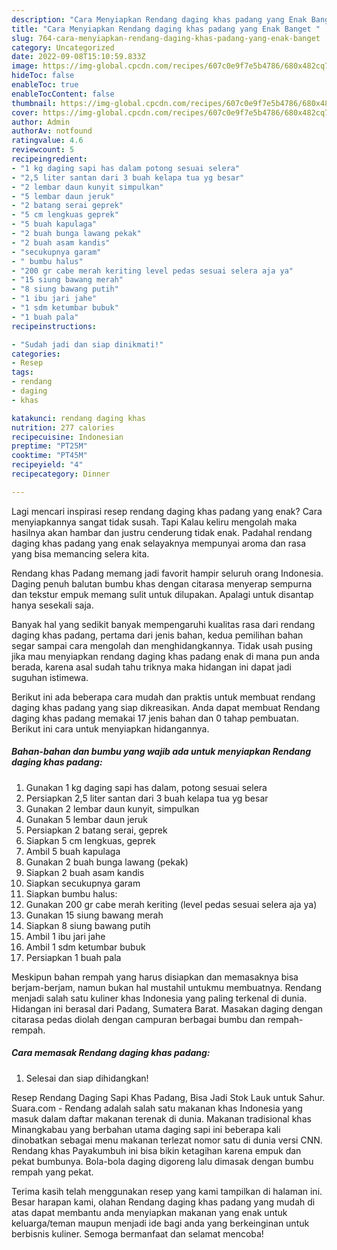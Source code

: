 ```yaml
---
description: "Cara Menyiapkan Rendang daging khas padang yang Enak Banget "
title: "Cara Menyiapkan Rendang daging khas padang yang Enak Banget "
slug: 764-cara-menyiapkan-rendang-daging-khas-padang-yang-enak-banget
category: Uncategorized
date: 2022-09-08T15:10:59.833Z
image: https://img-global.cpcdn.com/recipes/607c0e9f7e5b4786/680x482cq70/rendang-daging-khas-padang-foto-resep-utama.jpg
hideToc: false
enableToc: true
enableTocContent: false
thumbnail: https://img-global.cpcdn.com/recipes/607c0e9f7e5b4786/680x482cq70/rendang-daging-khas-padang-foto-resep-utama.jpg
cover: https://img-global.cpcdn.com/recipes/607c0e9f7e5b4786/680x482cq70/rendang-daging-khas-padang-foto-resep-utama.jpg
author: Admin
authorAv: notfound
ratingvalue: 4.6
reviewcount: 5
recipeingredient:
- "1 kg daging sapi has dalam potong sesuai selera"
- "2,5 liter santan dari 3 buah kelapa tua yg besar"
- "2 lembar daun kunyit simpulkan"
- "5 lembar daun jeruk"
- "2 batang serai geprek"
- "5 cm lengkuas geprek"
- "5 buah kapulaga"
- "2 buah bunga lawang pekak"
- "2 buah asam kandis"
- "secukupnya garam"
- " bumbu halus"
- "200 gr cabe merah keriting level pedas sesuai selera aja ya"
- "15 siung bawang merah"
- "8 siung bawang putih"
- "1 ibu jari jahe"
- "1 sdm ketumbar bubuk"
- "1 buah pala"
recipeinstructions:

- "Sudah jadi dan siap dinikmati!"
categories:
- Resep
tags:
- rendang
- daging
- khas

katakunci: rendang daging khas 
nutrition: 277 calories
recipecuisine: Indonesian
preptime: "PT25M"
cooktime: "PT45M"
recipeyield: "4"
recipecategory: Dinner

---
```



Lagi mencari inspirasi resep rendang daging khas padang yang enak? Cara menyiapkannya sangat tidak susah. Tapi Kalau keliru mengolah maka hasilnya akan hambar dan justru cenderung tidak enak. Padahal rendang daging khas padang yang enak selayaknya mempunyai aroma dan rasa yang bisa memancing selera kita.


Rendang khas Padang memang jadi favorit hampir seluruh orang Indonesia. Daging penuh balutan bumbu khas dengan citarasa menyerap sempurna dan tekstur empuk memang sulit untuk dilupakan. Apalagi untuk disantap hanya sesekali saja.

Banyak hal yang sedikit banyak mempengaruhi kualitas rasa dari rendang daging khas padang, pertama dari jenis bahan, kedua pemilihan bahan segar sampai cara mengolah dan menghidangkannya. Tidak usah pusing jika mau menyiapkan rendang daging khas padang enak di mana pun anda berada, karena asal sudah tahu triknya maka hidangan ini dapat jadi suguhan istimewa.


Berikut ini ada beberapa cara mudah dan praktis untuk membuat rendang daging khas padang yang siap dikreasikan. Anda dapat membuat Rendang daging khas padang memakai 17 jenis bahan dan 0 tahap pembuatan. Berikut ini cara untuk menyiapkan hidangannya.

<!--inarticleads1-->

##### Bahan-bahan dan bumbu yang wajib ada untuk menyiapkan Rendang daging khas padang:

1. Gunakan 1 kg daging sapi has dalam, potong sesuai selera
1. Persiapkan 2,5 liter santan dari 3 buah kelapa tua yg besar
1. Gunakan 2 lembar daun kunyit, simpulkan
1. Gunakan 5 lembar daun jeruk
1. Persiapkan 2 batang serai, geprek
1. Siapkan 5 cm lengkuas, geprek
1. Ambil 5 buah kapulaga
1. Gunakan 2 buah bunga lawang (pekak)
1. Siapkan 2 buah asam kandis
1. Siapkan secukupnya garam
1. Siapkan  bumbu halus:
1. Gunakan 200 gr cabe merah keriting (level pedas sesuai selera aja ya)
1. Gunakan 15 siung bawang merah
1. Siapkan 8 siung bawang putih
1. Ambil 1 ibu jari jahe
1. Ambil 1 sdm ketumbar bubuk
1. Persiapkan 1 buah pala


Meskipun bahan rempah yang harus disiapkan dan memasaknya bisa berjam-berjam, namun bukan hal mustahil untukmu membuatnya. Rendang menjadi salah satu kuliner khas Indonesia yang paling terkenal di dunia. Hidangan ini berasal dari Padang, Sumatera Barat. Masakan daging dengan citarasa pedas diolah dengan campuran berbagai bumbu dan rempah-rempah. 

<!--inarticleads2-->

##### Cara memasak Rendang daging khas padang:


1. Selesai dan siap dihidangkan!

Resep Rendang Daging Sapi Khas Padang, Bisa Jadi Stok Lauk untuk Sahur. Suara.com - Rendang adalah salah satu makanan khas Indonesia yang masuk dalam daftar makanan terenak di dunia. Makanan tradisional khas Minangkabau yang berbahan utama daging sapi ini beberapa kali dinobatkan sebagai menu makanan terlezat nomor satu di dunia versi CNN. Rendang khas Payakumbuh ini bisa bikin ketagihan karena empuk dan pekat bumbunya. Bola-bola daging digoreng lalu dimasak dengan bumbu rempah yang pekat. 

Terima kasih telah menggunakan resep yang kami tampilkan di halaman ini. Besar harapan kami, olahan Rendang daging khas padang yang mudah di atas dapat membantu anda menyiapkan makanan yang enak untuk keluarga/teman maupun menjadi ide bagi anda yang berkeinginan untuk berbisnis kuliner. Semoga bermanfaat dan selamat mencoba!
